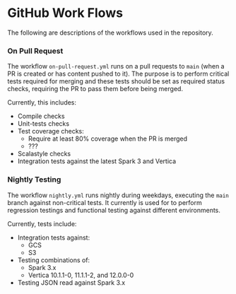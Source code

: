 # GitHub Work Flows
The following are descriptions of the workflows used in the repository.

### On Pull Request
The workflow `on-pull-request.yml` runs on a pull requests to `main` (when a PR is created or has content pushed to it).
The purpose is to perform critical tests required for merging and these tests should be set as required status checks, 
requiring the PR to pass them before being merged. 

Currently, this includes:
* Compile checks
* Unit-tests checks
* Test coverage checks:
  * Require at least 80% coverage when the PR is merged
  * ???
* Scalastyle checks
* Integration tests against the latest Spark 3 and Vertica

### Nightly Testing
The workflow `nightly.yml` runs nightly during weekdays, executing the `main` branch against non-critical tests. It currently is used for
to perform regression testings and functional testing against different environments.

Currently, tests include:
* Integration tests against:
  * GCS
  * S3
* Testing combinations of:
  * Spark 3.x
  * Vertica 10.1.1-0, 11.1.1-2, and 12.0.0-0
* Testing JSON read against Spark 3.x



